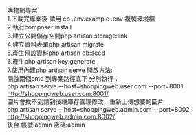 購物網專案<br>
1.下載完專案後 請用 cp .env.example .env 複製環境檔<br>
2.執行composer install<br>
3.建立公開儲存空間php artisan storage:link<br>
4.建立資料表單php artisan migrate<br>
5.產生預設資料php artisan db:seed<br>
6.產生php artisan key:generate<br>
7.使用內建php artisan serve 開啟方法:<br>
開啟兩個cmd 到專案路徑底下 分別執行：<br>
php artisan serve --host=shoppingweb.user.com --port=8001<br>
http://shoppingweb.user.com:8001/<br>
圖片會找不到請到後端庫存管理修改，重新上傳想要的圖片<br>
php artisan serve --host=shoppingweb.admin.com --port=8002<br>
http://shoppingweb.admin.com:8002/<br>
後台 帳號:admin 密碼:admin


